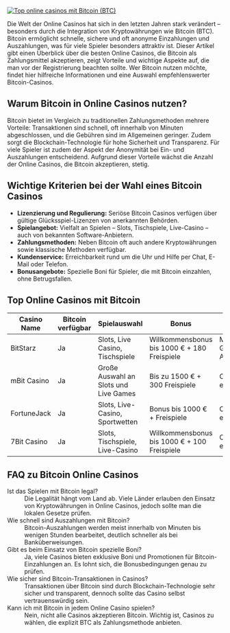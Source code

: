 [![Top online casinos mit Bitcoin (BTC)](https://123-caf.pages.dev/gitsignup.png)](https://vrmoo.ru/Bt82HjjY)

<p>Die Welt der Online Casinos hat sich in den letzten Jahren stark verändert – besonders durch die Integration von Kryptowährungen wie Bitcoin (BTC). Bitcoin ermöglicht schnelle, sichere und oft anonyme Einzahlungen und Auszahlungen, was für viele Spieler besonders attraktiv ist. Dieser Artikel gibt einen Überblick über die besten Online Casinos, die Bitcoin als Zahlungsmittel akzeptieren, zeigt Vorteile und wichtige Aspekte auf, die man vor der Registrierung beachten sollte. Wer Bitcoin nutzen möchte, findet hier hilfreiche Informationen und eine Auswahl empfehlenswerter Bitcoin-Casinos.</p>  <h2>Warum Bitcoin in Online Casinos nutzen?</h2> <p>Bitcoin bietet im Vergleich zu traditionellen Zahlungsmethoden mehrere Vorteile: Transaktionen sind schnell, oft innerhalb von Minuten abgeschlossen, und die Gebühren sind im Allgemeinen geringer. Zudem sorgt die Blockchain-Technologie für hohe Sicherheit und Transparenz. Für viele Spieler ist zudem der Aspekt der Anonymität bei Ein- und Auszahlungen entscheidend. Aufgrund dieser Vorteile wächst die Anzahl der Online Casinos, die Bitcoin akzeptieren, stetig.</p>  <h2>Wichtige Kriterien bei der Wahl eines Bitcoin Casinos</h2> <ul>   <li><strong>Lizenzierung und Regulierung:</strong> Seriöse Bitcoin Casinos verfügen über gültige Glücksspiel-Lizenzen von anerkannten Behörden.</li>   <li><strong>Spielangebot:</strong> Vielfalt an Spielen – Slots, Tischspiele, Live-Casino – auch von bekannten Software-Anbietern.</li>   <li><strong>Zahlungsmethoden:</strong> Neben Bitcoin oft auch andere Kryptowährungen sowie klassische Methoden verfügbar.</li>   <li><strong>Kundenservice:</strong> Erreichbarkeit rund um die Uhr und Hilfe per Chat, E-Mail oder Telefon.</li>   <li><strong>Bonusangebote:</strong> Spezielle Boni für Spieler, die mit Bitcoin einzahlen, ohne Betrugsfallen.</li> </ul>  <h2>Top Online Casinos mit Bitcoin</h2> <table>   <thead>     <tr>       <th>Casino Name</th>       <th>Bitcoin verfügbar</th>       <th>Spielauswahl</th>       <th>Bonus</th>       <th>Lizenz</th>     </tr>   </thead>   <tbody>     <tr>       <td>BitStarz</td>       <td>Ja</td>       <td>Slots, Live Casino, Tischspiele</td>       <td>Willkommensbonus bis 1000 € + 180 Freispiele</td>       <td>Malta Gaming Authority</td>     </tr>     <tr>       <td>mBit Casino</td>       <td>Ja</td>       <td>Große Auswahl an Slots und Live Games</td>       <td>Bis zu 1500 € + 300 Freispiele</td>       <td>Curacao eGaming</td>     </tr>     <tr>       <td>FortuneJack</td>       <td>Ja</td>       <td>Slots, Live-Casino, Sportwetten</td>       <td>Bonus bis 1000 € + Freispiele</td>       <td>Curacao eGaming</td>     </tr>     <tr>       <td>7Bit Casino</td>       <td>Ja</td>       <td>Slots, Tischspiele, Live-Casino</td>       <td>Willkommensbonus bis 1000 € + 100 Freispiele</td>       <td>Curacao eGaming</td>     </tr>   </tbody> </table>  <h2>FAQ zu Bitcoin Online Casinos</h2> <dl>   <dt>Ist das Spielen mit Bitcoin legal?</dt>   <dd>Die Legalität hängt vom Land ab. Viele Länder erlauben den Einsatz von Kryptowährungen in Online Casinos, jedoch sollte man die lokalen Gesetze prüfen.</dd>   <dt>Wie schnell sind Auszahlungen mit Bitcoin?</dt>   <dd>Bitcoin-Auszahlungen werden meist innerhalb von Minuten bis wenigen Stunden bearbeitet, deutlich schneller als bei Banküberweisungen.</dd>   <dt>Gibt es beim Einsatz von Bitcoin spezielle Boni?</dt>   <dd>Ja, viele Casinos bieten exklusive Boni und Promotionen für Bitcoin-Einzahlungen an. Es lohnt sich, die Bonusbedingungen genau zu prüfen.</dd>   <dt>Wie sicher sind Bitcoin-Transaktionen in Casinos?</dt>   <dd>Transaktionen über Bitcoin sind durch Blockchain-Technologie sehr sicher und transparent, dennoch sollte das Casino selbst vertrauenswürdig sein.</dd>   <dt>Kann ich mit Bitcoin in jedem Online Casino spielen?</dt>   <dd>Nein, nicht alle Casinos akzeptieren Bitcoin. Wichtig ist, Casinos zu wählen, die explizit BTC als Zahlungsmethode anbieten.</dd> </dl>